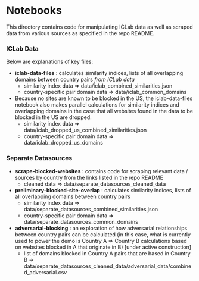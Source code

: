 # Notebooks

This directory contains code for manipulating ICLab data as well as scraped data from various sources as specified in the repo README.

### ICLab Data
Below are explanations of key files:
- **iclab-data-files** : calculates similarity indices, lists of all overlapping domains between country pairs *from ICLab data*
  - similarity index data => data/iclab_combined_similarities.json
  - country-specific pair domain data => data/iclab_common_domains
- Because no sites are known to be blocked in the US, the iclab-data-files notebook also makes parallel calculations for similarity indices and overlapping domains in the case that all websites found in the data to be blocked in the US are dropped.
  - similarity index data => data/iclab_dropped_us_combined_similarities.json
  - country-specific pair domain data => data/iclab_dropped_us_domains

### Separate Datasources
- **scrape-blocked-websites** : contains code for scraping relevant data / sources by country from the links listed in the repo README
  - cleaned data => data/separate_datasources_cleaned_data
- **preliminary-blocked-site-overlap** : calculates similarity indices, lists of all overlapping domains between country pairs
  - similarity index data => data/separate_datasources_combined_similarities.json
  - country-specific pair domain data => data/separate_datasources_common_domains
- **adversarial-blocking** : an exploration of how adversarial relationships between country pairs can be calculated (in this case, what is currently used to power the demo is Country A => Country B calculations based on websites blocked in A that originate in B) [under active construction]
  - list of domains blocked in Country A pairs that are based in Country B => data/separate_datasources_cleaned_data/adversarial_data/combined_adversarial.csv
